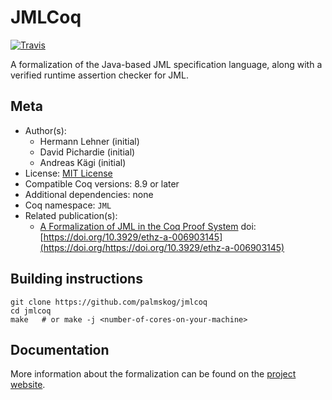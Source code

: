 # JMLCoq

[![Travis][travis-shield]][travis-link]

[travis-shield]: https://travis-ci.com/palmskog/jmlcoq.svg?branch=master
[travis-link]: https://travis-ci.com/palmskog/jmlcoq/builds




A formalization of the Java-based JML specification language,
along with a verified runtime assertion checker for JML.

## Meta

- Author(s):
  - Hermann Lehner (initial)
  - David Pichardie (initial)
  - Andreas Kägi (initial)
- License: [MIT License](LICENSE)
- Compatible Coq versions: 8.9 or later
- Additional dependencies: none
- Coq namespace: `JML`
- Related publication(s):
  - [A Formalization of JML in the Coq Proof System](https://www.research-collection.ethz.ch/handle/20.500.11850/68882) doi:[https://doi.org/10.3929/ethz-a-006903145](https://doi.org/https://doi.org/10.3929/ethz-a-006903145)

## Building instructions

``` shell
git clone https://github.com/palmskog/jmlcoq
cd jmlcoq
make   # or make -j <number-of-cores-on-your-machine>
```

## Documentation

More information about the formalization can be found on the
[project website](http://jmlcoq.info).
